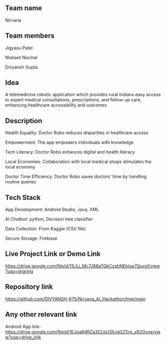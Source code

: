 ## Team name
Nirvana

## Team members
Jigyasu Patel

Nishant Nischal

Divyansh Gupta

## Idea
A telemedicine robotic application which provides rural Indians easy access to expert medical consultations, prescriptions, and follow-up care, enhancing healthcare accessibility and outcomes

## Description
Health Equality: Doctor Robo reduces disparities in healthcare access

Empowerment: The app empowers individuals with knowledge

Tech Literacy: Doctor Robo enhances digital and health literacy

Local Economies: Collaboration with local medical shops stimulates the local economy

Doctor Time Efficiency: Doctor Robo saves doctors' time by handling routine queries

## Tech Stack
App Devolopment: Android Studio, Java, XML

AI Chatbot: python, Decision tree classifier

Data Collection: From Kaggle (CSV file)

Secure Storage: Firebase

## Live Project Link or Demo Link
https://drive.google.com/file/d/11LjLi_Mc7J88aTQkCzshNEbIue7Quvsf/view?usp=sharing

## Repository link
https://github.com/DIVYANSH-675/Nirvana_AI_Hackathon/tree/main

## Any other relevant link
Android App link- 
https://drive.google.com/file/d/1EJqaR4RZa3CLbUSlIJgGZ5rq_xR2Gvne/view?usp=drive_link
